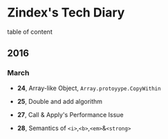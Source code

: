 # Zindex's Tech Diary

table of content

## 2016

### March

+ **24**, Array-like Object, `Array.protoyype.CopyWithin`

+ **25**, Double and add algorithm

+ **27**, Call & Apply's Performance Issue

+ **28**, Semantics of `<i>`,`<b>`,`<em>`&`<strong>`